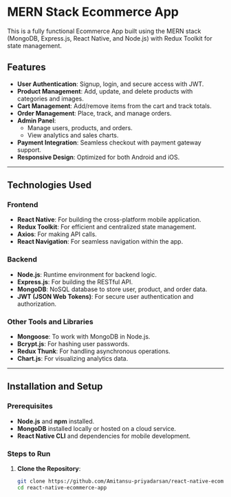 # MERN Stack Ecommerce App

This is a fully functional Ecommerce App built using the MERN stack (MongoDB, Express.js, React Native, and Node.js) with Redux Toolkit for state management.

## Features

- **User Authentication**: Signup, login, and secure access with JWT.
- **Product Management**: Add, update, and delete products with categories and images.
- **Cart Management**: Add/remove items from the cart and track totals.
- **Order Management**: Place, track, and manage orders.
- **Admin Panel**: 
  - Manage users, products, and orders.
  - View analytics and sales charts.
- **Payment Integration**: Seamless checkout with payment gateway support.
- **Responsive Design**: Optimized for both Android and iOS.

---

## Technologies Used

### Frontend
- **React Native**: For building the cross-platform mobile application.
- **Redux Toolkit**: For efficient and centralized state management.
- **Axios**: For making API calls.
- **React Navigation**: For seamless navigation within the app.

### Backend
- **Node.js**: Runtime environment for backend logic.
- **Express.js**: For building the RESTful API.
- **MongoDB**: NoSQL database to store user, product, and order data.
- **JWT (JSON Web Tokens)**: For secure user authentication and authorization.

### Other Tools and Libraries
- **Mongoose**: To work with MongoDB in Node.js.
- **Bcrypt.js**: For hashing user passwords.
- **Redux Thunk**: For handling asynchronous operations.
- **Chart.js**: For visualizing analytics data.

---

## Installation and Setup

### Prerequisites
- **Node.js** and **npm** installed.
- **MongoDB** installed locally or hosted on a cloud service.
- **React Native CLI** and dependencies for mobile development.

### Steps to Run

1. **Clone the Repository**:
   ```bash
   git clone https://github.com/Amitansu-priyadarsan/react-native-ecommerce-app.git
   cd react-native-ecommerce-app
